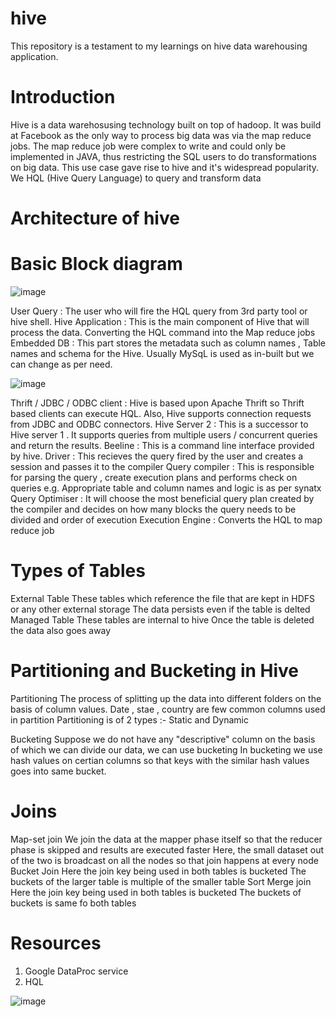 # hive
This repository is a testament to my learnings on hive data warehousing application.

# Introduction

Hive is a data warehosusing technology built on top of hadoop. It was build at Facebook as the only way to process big data was via the map reduce jobs. 
The map reduce job were complex to write and could only be implemented in JAVA, thus restricting the SQL users to do transformations on big data. 
This use case gave rise to hive and it's widespread popularity. 
We HQL (Hive Query Language) to query and transform data

# Architecture of hive
# Basic Block diagram
![image](https://github.com/user-attachments/assets/942bf225-cf44-4a57-8ab6-99176e7c4393)

User Query : The user who will fire the HQL query from 3rd party tool or hive shell.
Hive Application : This is the main component of Hive that will process the data. Converting the HQL command into the Map reduce jobs
Embedded DB : This part stores the metadata such as column names , Table names and schema for the Hive. Usually MySqL is used as in-built but we can change as per need.

![image](https://github.com/user-attachments/assets/228535e9-86de-424f-91fb-b98112539c9c)

Thrift / JDBC / ODBC client : Hive is based upon Apache Thrift so Thrift based clients can execute HQL. Also, Hive supports connection requests from JDBC and ODBC connectors. 
Hive Server 2 : This is a successor to Hive server 1 . It supports queries from multiple users / concurrent queries and return the results.
Beeline : This is a command line interface provided by hive.
Driver : This recieves the query fired by the user and creates a session and passes it to the compiler
Query compiler : This is responsible for parsing the query , create execution plans and performs check on queries e.g. Appropriate table and column names and logic is as per synatx
Query Optimiser : It will choose the most beneficial query plan created by the compiler and decides on how many blocks the query needs to be divided and order of execution
Execution Engine : Converts the HQL to map reduce job

# Types of Tables 
External Table
These tables which reference the file that are kept in HDFS or any other external storage
The data persists even if the table is delted 
Managed Table
These tables are internal to hive
Once the table is deleted the data also goes away

# Partitioning and Bucketing in Hive
Partitioning
The process of splitting up the data into different folders on the basis of column values. Date , stae , country are few common columns used in partition
Partitioning is of 2 types :- Static and Dynamic

Bucketing
Suppose we do not have any "descriptive" column on the basis of which we can divide our data, we can use bucketing
In bucketing we use hash values on certian columns so that keys with the similar hash values goes into same bucket.

# Joins
Map-set join 
  We join the data at the mapper phase itself so that the reducer phase is skipped and results are executed faster
  Here, the small dataset out of the two is broadcast on all the nodes so that join happens at every node
Bucket Join 
  Here the join key being used in both tables is bucketed
  The buckets of the larger table is multiple of the smaller table
Sort Merge join
  Here the join key being used in both tables is bucketed
  The buckets of buckets is same fo both tables


# Resources 
1. Google DataProc service
2. HQL

![image](https://github.com/siddhantrawatdata/hive/assets/29181893/e6839c2d-9f90-48b2-b944-bb32c45c7b6a)



